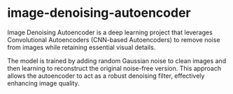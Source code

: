 # image-denoising-autoencoder
Image Denoising Autoencoder is a deep learning project that leverages Convolutional Autoencoders (CNN-based Autoencoders) to remove noise from images while retaining essential visual details.

The model is trained by adding random Gaussian noise to clean images and then learning to reconstruct the original noise-free version. This approach allows the autoencoder to act as a robust denoising filter, effectively enhancing image quality.

